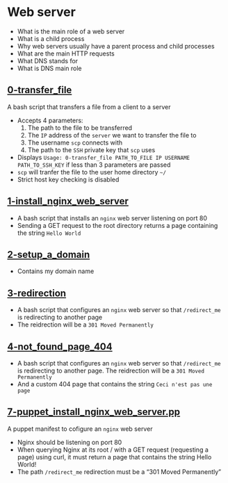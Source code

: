 # Web server
  - What is the main role of a web server
  - What is a child process
  - Why web servers usually have a parent process and child processes
  - What are the main HTTP requests
  - What DNS stands for
  - What is DNS main role

## [0-transfer_file](https://github.com/awinabaab/alx-system_engineering-devops/blob/master/0x0C-web_server/0-transfer_file)
   A bash script that transfers a file from a client to a server
   - Accepts 4 parameters:
     1. The path to the file to be transferred
     2. The `IP` address of the `server` we want to transfer the file to
     3. The username `scp` connects with
     4. The path to the `SSH` private key that `scp` uses
   - Displays `Usage: 0-transfer_file PATH_TO_FILE IP USERNAME PATH_TO_SSH_KEY` if less than 3 parameters are passed
   - `scp` will tranfer the file to the user home directory `~/`
   - Strict host key checking is disabled

## [1-install_nginx_web_server](https://github.com/awinabaab/alx-system_engineering-devops/blob/master/0x0C-web_server/1-install_nginx_web_server)
   - A bash script that installs an `nginx` web server listening on port 80
   - Sending a GET request to the root directory returns a page containing the string `Hello World`

## [2-setup_a_domain](https://github.com/awinabaab/alx-system_engineering-devops/blob/master/0x0C-web_server/2-setup_a_domain)
   - Contains my domain name

## [3-redirection](https://github.com/awinabaab/alx-system_engineering-devops/blob/master/0x0C-web_server/3-redirection)
   - A bash script that configures an `nginx` web server so that `/redirect_me` is redirecting to another page
   - The reidrection will be a `301 Moved Permanently`

## [4-not_found_page_404](https://github.com/awinabaab/alx-system_engineering-devops/blob/master/0x0C-web_server/4-not_found_page_404)
   - A bash script that	configures an `nginx` web server so that `/redirect_me`	is
   redirecting to another page. The reidrection will be a `301 Moved Permanently`
   - And a custom 404 page that contains the string `Ceci n'est pas une page`

## [7-puppet_install_nginx_web_server.pp](https://github.com/awinabaab/alx-system_engineering-devops/blob/master/0x0C-web_server/7-puppet_install_nginx_web_server)
   A puppet manifest to cofigure an `nginx` web server
   - Nginx should be listening on port 80
   - When querying Nginx at its root / with a GET request (requesting a page) using curl, it must return a page that contains the string Hello World!
   - The path `/redirect_me` redirection must be a “301 Moved Permanently”